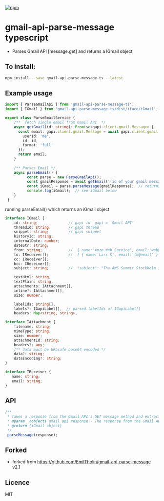 [![npm][npm]][npm-url]

# gmail-api-parse-message typescript
- Parses Gmail API [message.get] and returns a IGmail object

## To install:
```bash
npm install --save gmail-api-parse-message-ts --latest
```

## Example usage

```ts
import { ParseGmailApi } from 'gmail-api-parse-message-ts';
import { IGmail } from 'gmail-api-parse-message-ts/dist/iface/iGmail';

export class ParseEmailService {
    /**  fetch single email from Gmail API  */
    async getGmail(id: string): Promise<gapi.client.gmail.Message> {
      const email: gapi.client.gmail.Message = await gapi.client.gmail.users.messages.get({
        userId: 'me',
        id: id,  
        format: 'full'
      });
      return email;
    }
 
    /** Parses Email */
    async parseEmail() {      
          const parse = new ParseGmailApi();
          const gmailResponse = await getEmail('[id of your gmail message]');
          const iGmail = parse.parseMessage(gmailResponse);  // returns IGmail object
          console.log(iGmail);  // see iGmail below
    }
 }
```

running parseEmail() which returns an iGmail object

```ts
interface IGmail { 
    id: string;              // gapi id  gapi = 'Gmail API'
    threadId: string;        // gapi thread
    snippet: string;         // gapi snippet
    historyId: string;
    internalDate: number;
    dateStr: string;
    from: string;            //  { name:'Amzn Web Service', email:'web@amz.com' } ]
    to: IReceiver[];         //  [ { name:'Lars K', email:'lk@email' } ]
    cc: IReceiver[];         
    bcc: IReceiver[];        
    subject: string;         //  "subject": "The AWS Summit Stockholm is back! Register and join us on May 22, 2019",

    textHtml: string,
    textPlain: string,
    attachments: IAttachment[],
    inline?: IAttachment[],
    size: number;

    labelIds: string[],
    labels?: IGapiLabel[],  // parsed.labelIds of IGapiLabel[]
    headers: Map<string, string>,

interface IAttachment {
    filename: string;
    mimeType: string;
    size: number;
    attachmentId: string;
    headers?: any;
    /** data must be URLsafe base64 encoded */
    data?: string;
    dataEncoding?: string;
}

interface IReceiver {
   name: string;
   email: string;
}

```

## API


```ts
/**
 * Takes a response from the Gmail API's GET message method and extracts all the relevant data.
 * @param  {object} gmail api response - The response from the Gmail API parsed to a JavaScript object.
 * @return {iGmail object}  
 */
 parseMessage(response);
```

## Forked
- forked from https://github.com/EmilTholin/gmail-api-parse-message v2.1


## Licence
MIT

[npm]: https://img.shields.io/npm/v/gmail-api-parse-message-ts.svg
[npm-url]: https://npmjs.com/package/gmail-api-parse-message-ts
